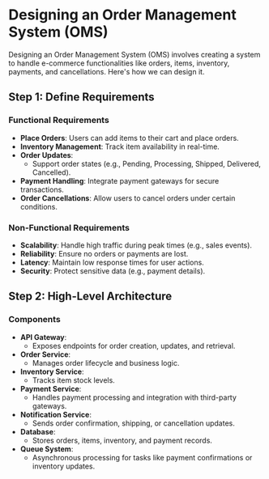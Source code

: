 # Designing an Order Management System (OMS)

Designing an Order Management System (OMS) involves creating a system to handle e-commerce functionalities like orders, items, inventory, payments, and cancellations. Here's how we can design it.

## Step 1: Define Requirements

### Functional Requirements

- **Place Orders**: Users can add items to their cart and place orders.
- **Inventory Management**: Track item availability in real-time.
- **Order Updates**:
    - Support order states (e.g., Pending, Processing, Shipped, Delivered, Cancelled).
- **Payment Handling**: Integrate payment gateways for secure transactions.
- **Order Cancellations**: Allow users to cancel orders under certain conditions.

### Non-Functional Requirements

- **Scalability**: Handle high traffic during peak times (e.g., sales events).
- **Reliability**: Ensure no orders or payments are lost.
- **Latency**: Maintain low response times for user actions.
- **Security**: Protect sensitive data (e.g., payment details).

## Step 2: High-Level Architecture

### Components

- **API Gateway**:
    - Exposes endpoints for order creation, updates, and retrieval.
- **Order Service**:
    - Manages order lifecycle and business logic.
- **Inventory Service**:
    - Tracks item stock levels.
- **Payment Service**:
    - Handles payment processing and integration with third-party gateways.
- **Notification Service**:
    - Sends order confirmation, shipping, or cancellation updates.
- **Database**:
    - Stores orders, items, inventory, and payment records.
- **Queue System**:
    - Asynchronous processing for tasks like payment confirmations or inventory updates.
